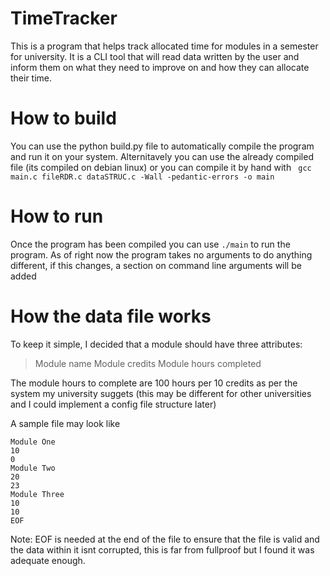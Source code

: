 # TimeTracker
This is a program that helps track allocated time for modules in a semester for university. It is a CLI tool that will read data written by the user and inform them on what they need to improve on and how they can allocate their time.

# How to build

You can use the python build.py file to automatically compile the program and run it on your system. Alternitavely you can use the already compiled file (its compiled on debian linux) or you can compile it by hand with `` gcc main.c fileRDR.c dataSTRUC.c -Wall -pedantic-errors -o main``

# How to run

Once the program has been compiled you can use ``./main`` to run the program. As of right now the program takes no arguments to do anything different, if this changes, a section on command line arguments will be added

# How the data file works

To keep it simple, I decided that a module should have three attributes:

>Module name
>Module credits
>Module hours completed

The module hours to complete are 100 hours per 10 credits as per the system my university suggets (this may be different for other universities and I could implement a config file structure later)

A sample file may look like

```
Module One
10
0
Module Two
20
23
Module Three
10
10
EOF
```

Note: EOF is needed at the end of the file to ensure that the file is valid and the data within it isnt corrupted, this is far from fullproof but I found it was adequate enough.

